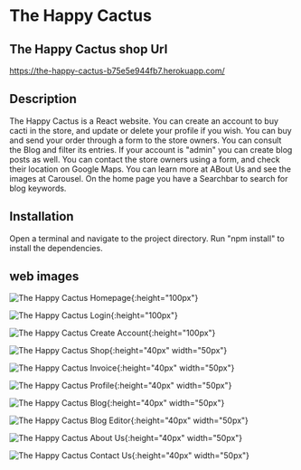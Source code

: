 # The Happy Cactus

## The Happy Cactus shop Url

https://the-happy-cactus-b75e5e944fb7.herokuapp.com/

## Description

The Happy Cactus is a React website.
You can create an account to buy cacti in the store, and update or delete your profile if you wish.
You can buy and send your order through a form to the store owners.
You can consult the Blog and filter its entries. If your account is "admin" you can create blog posts as well.
You can contact the store owners using a form, and check their location on Google Maps.
You can learn more at ABout Us and see the images at Carousel.
On the home page you have a Searchbar to search for blog keywords.

## Installation

Open a terminal and navigate to the project directory.
Run "npm install" to install the dependencies.

## web images

![The Happy Cactus Homepage](https://images2.imgbox.com/0c/bc/6fSsfpHS_o.jpg){:height="100px"}

![The Happy Cactus Login](https://images2.imgbox.com/ec/09/4gIv8F1j_o.jpg){:height="100px"}

![The Happy Cactus Create Account](https://images2.imgbox.com/6a/6d/y91dhKHk_o.jpg){:height="100px"}

![The Happy Cactus Shop](https://images2.imgbox.com/44/88/iBzulQji_o.jpg){:height="40px" width="50px"}

![The Happy Cactus Invoice](https://images2.imgbox.com/32/f7/GR7WpRZD_o.jpg){:height="40px" width="50px"}

![The Happy Cactus Profile](https://images2.imgbox.com/1f/27/tYU2ud3G_o.jpg){:height="40px" width="50px"}

![The Happy Cactus Blog](https://images2.imgbox.com/29/b1/p9LyPTFm_o.jpg){:height="40px" width="50px"}

![The Happy Cactus Blog Editor](https://images2.imgbox.com/5e/f1/pDqJYsIi_o.jpg){:height="40px" width="50px"}

![The Happy Cactus About Us](https://images2.imgbox.com/90/ed/PgP57jJc_o.jpg){:height="40px" width="50px"}

![The Happy Cactus Contact Us](https://images2.imgbox.com/d4/6a/Vocwevne_o.jpg){:height="40px" width="50px"}


